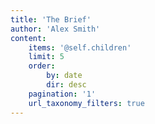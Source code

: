 ```yaml
---
title: 'The Brief'
author: 'Alex Smith'
content:
    items: '@self.children'
    limit: 5
    order:
        by: date
        dir: desc
    pagination: '1'
    url_taxonomy_filters: true
---
```


